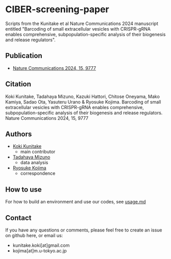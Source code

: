 # CIBER-screening-paper
Scripts from the Kunitake et al Nature Communications 2024 manuscript entitled "Barcoding of small extracellular vesicles with CRISPR-gRNA enables comprehensive, subpopulation-specific analysis of their biogenesis and release regulators".

## Publication
- [Nature Communications 2024, 15, 9777](https://www.nature.com/articles/s41467-024-53736-x)

## Citation
Koki Kunitake, Tadahaya Mizuno, Kazuki Hattori, Chitose Oneyama, Mako Kamiya, Sadao Ota, Yasuteru Urano & Ryosuke Kojima.
Barcoding of small extracellular vesicles with CRISPR-gRNA enables comprehensive, subpopulation-specific analysis of their biogenesis and release regulators.
Nature Communications 2024, 15, 9777


## Authors
- [Koki Kunitake](https://github.com/Koki-KUNITAKE)  
    - main contributor  
- [Tadahaya Mizuno](https://github.com/tadahayamiz)  
    - data analysis
- [Ryosuke Kojima](https://github.com/Ryosuke-Kojima)
    - correspondence

## How to use
For how to build an environment and use our codes, see [usage.md](usage.md)

## Contact
If you have any questions or comments, please feel free to create an issue on github here, or email us:  
- kunitake.koki[at]gmail.com
- kojima[at]m.u-tokyo.ac.jp

